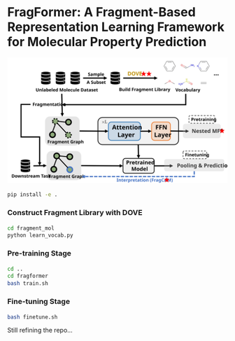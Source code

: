 # FragFormer: A Fragment-Based Representation Learning Framework for Molecular Property Prediction

![fail to find image](figures/pipeline.svg)

```bash
pip install -e .
```
### Construct Fragment Library with DOVE

```bash
cd fragment_mol
python learn_vocab.py
```

### Pre-training Stage 

```bash
cd ..
cd fragformer
bash train.sh
```
### Fine-tuning Stage

```bash
bash finetune.sh
```


Still refining the repo...